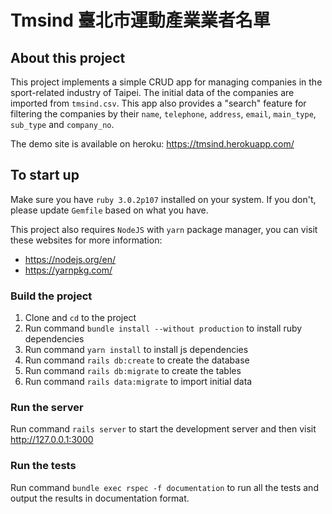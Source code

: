 # Tmsind 臺北市運動產業業者名單

## About this project

  This project implements a simple CRUD app for managing companies in the sport-related industry of Taipei. The initial data of the companies are imported from `tmsind.csv`. This app also provides a "search" feature for filtering the companies by their `name`, `telephone`, `address`, `email`, `main_type`, `sub_type` and `company_no`.

  The demo site is available on heroku: https://tmsind.herokuapp.com/

## To start up

  Make sure you have `ruby 3.0.2p107` installed on your system. If you don't,  please update `Gemfile` based on what you have.

  This project also requires `NodeJS` with `yarn` package manager, you can visit these websites for more information:

  - https://nodejs.org/en/
  - https://yarnpkg.com/

### Build the project

  1. Clone and `cd` to the project
  2. Run command `bundle install --without production` to install ruby dependencies
  3. Run command `yarn install` to install js dependencies
  4. Run command `rails db:create` to create the database
  5. Run command `rails db:migrate` to create the tables
  6. Run command `rails data:migrate` to import initial data

### Run the server

  Run command `rails server` to start the development server and then visit http://127.0.0.1:3000

### Run the tests

  Run command `bundle exec rspec -f documentation` to run all the tests and output the results in documentation format.
